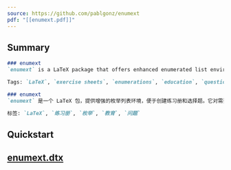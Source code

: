 ```yaml
---
source: https://github.com/pablgonz/enumext
pdf: "[[enumext.pdf]]"
---
```


## Summary

```md
### enumext
`enumext` is a LaTeX package that offers enhanced enumerated list environments for creating exercise sheets and multiple-choice questions. It is particularly useful for educators and instructors who need to generate structured documents containing exercises in a clear and organized manner. The package supports tagging for PDF documents, making it easier for teachers to create downloadable materials for students.

Tags: `LaTeX`, `exercise sheets`, `enumerations`, `education`, `questions`
```

```md
### enumext
`enumext` 是一个 LaTeX 包，提供增强的枚举列表环境，便于创建练习册和选择题。它对需要生成结构化文档以清晰有序地呈现练习的教育工作者和讲师尤其有用。该包支持 PDF 文档的标签功能，使教师更容易为学生创建可下载的材料。

标签: `LaTeX`, `练习册`, `枚举`, `教育`, `问题`
```

## Quickstart

## [enumext.dtx](https://github.com/pablgonz/enumext/blob/main/sources/enumext.dtx)